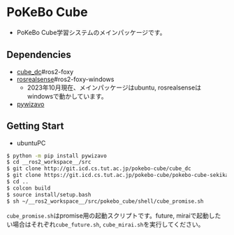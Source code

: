 # PoKeBo Cube
- PoKeBo Cube学習システムのメインパッケージです。

## Dependencies
- [cube_dc](https://git.icd.cs.tut.ac.jp/pokebo-cube/cube_dc)#ros2-foxy
- [rosrealsense](https://git.icd.cs.tut.ac.jp/icd-tech/ros/rosrealsense)#ros2-foxy-windows
    - 2023年10月現在、メインパッケージはubuntu, rosrealsenseはwindowsで動かしています。
- [pywizavo](https://git.icd.cs.tut.ac.jp/icd-tech/python/pywizavo)

## Getting Start
- ubuntuPC
```bash
$ python -m pip install pywizavo
$ cd __ros2_workspace__/src
$ git clone http://git.icd.cs.tut.ac.jp/pokebo-cube/cube_dc
$ git clone https://git.icd.cs.tut.ac.jp/pokebo-cube/pokebo-cube-sekikawa/pokebo-cube
$ cd ..
$ colcon build
$ source install/setup.bash
$ sh ~/__ros2_workspace__/src/pokebo_cube/shell/cube_promise.sh
```
`cube_promise.sh`はpromise用の起動スクリプトです。future, miraiで起動したい場合はそれぞれ`cube_future.sh`, `cube_mirai.sh`を実行してください。
